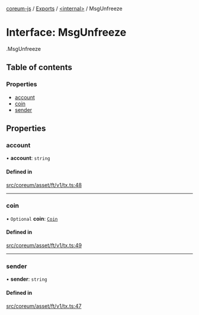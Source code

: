 [coreum-js](../README.md) / [Exports](../modules.md) / [<internal\>](../modules/internal_.md) / MsgUnfreeze

# Interface: MsgUnfreeze

[<internal>](../modules/internal_.md).MsgUnfreeze

## Table of contents

### Properties

- [account](internal_.MsgUnfreeze-1.md#account)
- [coin](internal_.MsgUnfreeze-1.md#coin)
- [sender](internal_.MsgUnfreeze-1.md#sender)

## Properties

### account

• **account**: `string`

#### Defined in

[src/coreum/asset/ft/v1/tx.ts:48](https://github.com/PyramydLabs/coreum-js/blob/987bc3b/src/coreum/asset/ft/v1/tx.ts#L48)

___

### coin

• `Optional` **coin**: [`Coin`](../modules/internal_.md#coin)

#### Defined in

[src/coreum/asset/ft/v1/tx.ts:49](https://github.com/PyramydLabs/coreum-js/blob/987bc3b/src/coreum/asset/ft/v1/tx.ts#L49)

___

### sender

• **sender**: `string`

#### Defined in

[src/coreum/asset/ft/v1/tx.ts:47](https://github.com/PyramydLabs/coreum-js/blob/987bc3b/src/coreum/asset/ft/v1/tx.ts#L47)
